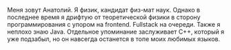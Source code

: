 Меня зовут Анатолий. Я физик, кандидат физ-мат наук. Однако в последнее время я дрифтую от теоретической физики в сторону программирования с упором на frontend. Fullstack на очереди. Также я неплохо знаю Java. Отдельное упоминание заслуживает C++, который я уже подзабыл, но он навсегда останется в топе моих любимых языков. 
